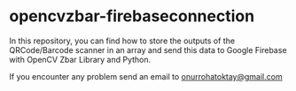 # opencvzbar-firebaseconnection


In this repository, you can find how to store the outputs of the QRCode/Barcode scanner in an array and send this data to Google Firebase with OpenCV Zbar Library and Python.

 If you encounter  any problem send an email to onurrohatoktay@gmail.com

